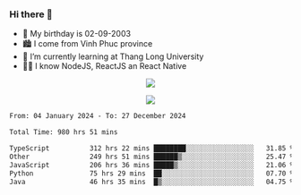 ### Hi there 👋
- 🎂 My birthday is 02-09-2003
- 🏙️ I come from Vinh Phuc province
- 🌱 I’m currently learning at Thang Long University
- 🧑‍💻 I know NodeJS, ReactJS an React Native
<p align="center"><img src="https://github-readme-stats.vercel.app/api?username=tmquang0209&show_icons=true&theme=gradient"></p>
<p align="center"><img src="https://github-readme-stats.vercel.app/api/top-langs/?username=tmquang0209&hide=scss,css&langs_count=10"></p>
<!--START_SECTION:waka-->

```txt
From: 04 January 2024 - To: 27 December 2024

Total Time: 980 hrs 51 mins

TypeScript          312 hrs 22 mins ████████░░░░░░░░░░░░░░░░░   31.85 %
Other               249 hrs 51 mins ██████▒░░░░░░░░░░░░░░░░░░   25.47 %
JavaScript          206 hrs 36 mins █████▒░░░░░░░░░░░░░░░░░░░   21.06 %
Python              75 hrs 29 mins  ██░░░░░░░░░░░░░░░░░░░░░░░   07.70 %
Java                46 hrs 35 mins  █▒░░░░░░░░░░░░░░░░░░░░░░░   04.75 %
```

<!--END_SECTION:waka-->
